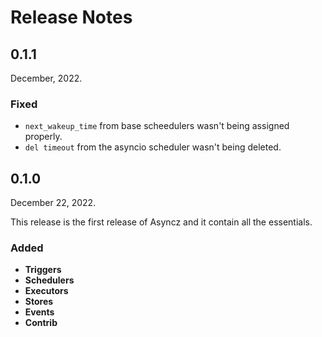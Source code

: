 # Release Notes

## 0.1.1

December, 2022.

### Fixed

- `next_wakeup_time` from base scheedulers wasn't being assigned properly.
- `del timeout` from the asyncio scheduler wasn't being deleted.

## 0.1.0

December 22, 2022.

This release is the first release of Asyncz and it contain all the essentials.

### Added

* **Triggers**
* **Schedulers**
* **Executors**
* **Stores**
* **Events**
* **Contrib**
